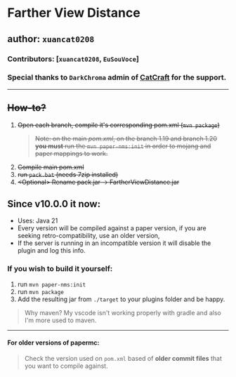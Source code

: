 # Farther View Distance

## author: `xuancat0208`

### Contributors: [``xuancat0208``, ``EuSouVoce``]

### Special thanks to `DarkChroma` admin of [CatCraft](https://catcraft.net/) for the support.

---

## ~~How-to?~~

1. ~~Open each branch, compile it's corresponding pom.xml (`mvn package`)~~
    > ~~Note: on the main _pom.xml_, on the branch 1.19 and branch 1.20 **you must** run the `mvn paper-nms:init` in order to mojang and paper mappings to work.~~
2. ~~Compile main pom.xml~~
3. ~~run `pack.bat` (needs 7zip installed)~~
4. ~~\<Optional> Rename pack.jar -> FartherViewDistance.jar~~

## Since v10.0.0 **it now**:
*  Uses: Java 21
* Every version will be compiled against a paper version, if you are seeking retro-compatibility, use an older version,
* If the server is running in an incompatible version it will disable the plugin and log this info.

### If you wish to build it yourself:

1. run `mvn paper-nms:init`
2. run `mvn package`
3. Add the resulting jar from `./target` to your plugins folder and be happy.

> Why maven? My vscode isn't working properly with gradle and also I'm more used to maven.

---

#### For older versions of papermc: 
> Check the version used on `pom.xml` based of **older commit files** that you want to compile against.

